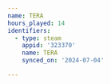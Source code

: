 ```yaml
---
name: TERA
hours_played: 14
identifiers:
  - type: steam
    appid: '323370'
    name: TERA
    synced_on: '2024-07-04'

---
```

